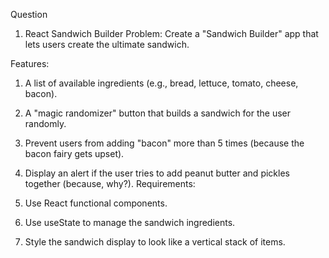 Question

1. React Sandwich Builder
   Problem:
   Create a "Sandwich Builder" app that lets users create the ultimate sandwich.

Features:

1. A list of available ingredients (e.g., bread, lettuce, tomato, cheese, bacon).
2. A "magic randomizer" button that builds a sandwich for the user randomly.
3. Prevent users from adding "bacon" more than 5 times (because the bacon fairy gets upset).
4. Display an alert if the user tries to add peanut butter and pickles together (because, why?).
Requirements:

1. Use React functional components.
2. Use useState to manage the sandwich ingredients.
3. Style the sandwich display to look like a vertical stack of items.
